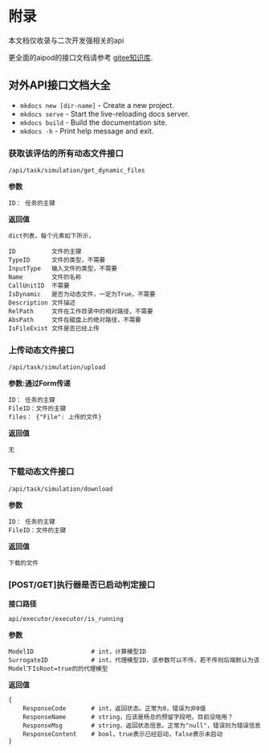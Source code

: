 # 附录

本文档仅收录与二次开发强相关的api

更全面的aipod的接口文档请参考 [gitee知识库](https://e.gitee.com/rhotheta/projects/55605/docs?direction=asc&directory=291338&page=1&program_id=55605&scope=root&sort=updated_at).

## 对外API接口文档大全

* `mkdocs new [dir-name]` - Create a new project.
* `mkdocs serve` - Start the live-reloading docs server.
* `mkdocs build` - Build the documentation site.
* `mkdocs -h` - Print help message and exit.

### 获取该评估的所有动态文件接口

```/api/task/simulation/get_dynamic_files```

**参数** 
```
ID： 任务的主键
```

**返回值**
```
dict列表，每个元素如下所示，

ID          文件的主键
TypeID      文件的类型，不需要
InputType   输入文件的类型，不需要
Name        文件的名称
CallUnitID  不需要
IsDynamic   是否为动态文件，一定为True，不需要
Description 文件描述
RelPath     文件在工作目录中的相对路径，不需要
AbsPath     文件在磁盘上的绝对路径，不需要
IsFileExist 文件是否已经上传
```

### 上传动态文件接口

```/api/task/simulation/upload```

**参数:通过Form传递**  
```
ID： 任务的主键
FileID：文件的主键
files： {"File": 上传的文件}
```
**返回值**
```
无
```


### 下载动态文件接口

```/api/task/simulation/download```

**参数** 
```
ID： 任务的主键
FileID：文件的主键
```

**返回值**
```
下载的文件
```

### [POST/GET]执行器是否已启动判定接口


 **接口路径** 

```
api/executor/executor/is_running
```

 **参数** 

```
ModelID                # int，计算模型ID
SurrogateID            # int，代理模型ID，该参数可以不传，若不传则后端默认为该Model下IsRoot=true的的代理模型
```

 **返回值** 

```
{
    ResponseCode       # int，返回状态。正常为0，错误为非0值
    ResponseName       # string，应该是杨总的预留字段吧，目前没啥用？
    ResponseMsg        # string，返回状态信息。正常为"null"，错误则为错误信息
    ResponseContent    # bool，true表示已经启动，false表示未启动
}
```